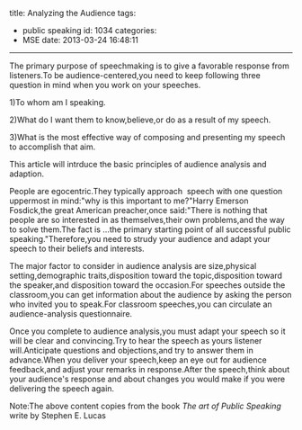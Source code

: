 title: Analyzing the Audience
tags:
  - public speaking
id: 1034
categories:
  - MSE
date: 2013-03-24 16:48:11
---

The primary purpose of speechmaking is to give a favorable response from listeners.To be audience-centered,you need to keep following three question in mind when you work on your speeches.

1)To whom am I speaking.

2)What do I want them to know,believe,or do as a result of my speech.

3)What is the most effective way of composing and presenting my speech to accomplish that aim.

This article will intrduce the basic principles of audience analysis and adaption.

People are egocentric.They typically approach  speech with one question uppermost in mind:"why is this important to me?"Harry Emerson Fosdick,the great American preacher,once said:"There is nothing that people are so interested in as themselves,their own problems,and the way to solve them.The fact is ...the primary starting point of all successful public speaking."Therefore,you need to strudy your audience and adapt your speech to their beliefs and interests.

The major factor to consider in audience analysis are size,physical setting,demographic traits,disposition toward the topic,disposition toward the speaker,and disposition toward the occasion.For speeches outside the classroom,you can get information about the audience by asking the person who invited you to speak.For classroom speeches,you can circulate an audience-analysis questionnaire.

Once you complete to audience analysis,you must adapt your speech so it will be clear and convincing.Try to hear the speech as yours listener will.Anticipate questions and objections,and try to answer them in advance.When you deliver your speech,keep an eye out for audience feedback,and adjust your remarks in response.After the speech,think about your audience's response and about changes you would make if you were delivering the speech again.

Note:The above content copies from the book _The art of Public Speaking_ write by Stephen E. Lucas